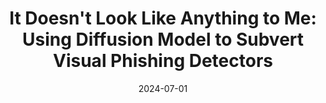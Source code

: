 ---
layout: publications
date: 2024-07-01
title: "It Doesn't Look Like Anything to Me: Using Diffusion Model to Subvert Visual Phishing Detectors"
venue: 33<sup>rd</sup> USENIX Security Symposium, 2024 (<b>USENIX Security</b>)
authors: Qingying Hao, <u>Nirav Diwan</u>, Ying Yuan, Giovanni Apruzzese, Mauro Conti, Gang Wang
paper: "usenixsecurity24.pdf"
slides: 
poster: 
tldr: Used Diffusion Models to attack online phishing detectors
link: "https://qingyinghao.web.illinois.edu/files/USENIX24-visual-phish.pdf"
code: "https://github.com/gyNancy/Visualphish_public"
---